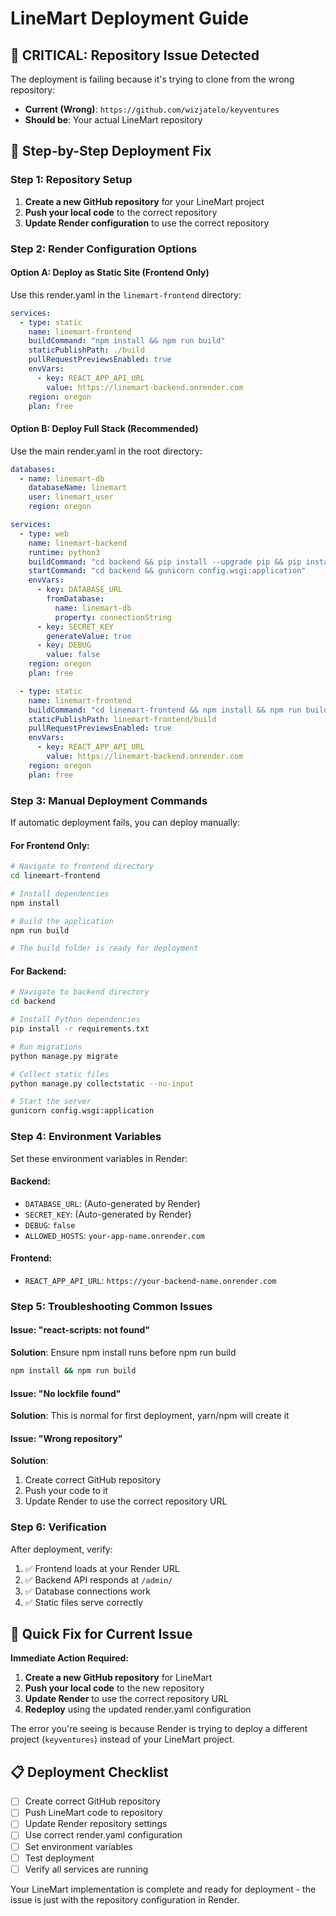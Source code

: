 # LineMart Deployment Guide

## 🚨 CRITICAL: Repository Issue Detected

The deployment is failing because it's trying to clone from the wrong repository:
- **Current (Wrong)**: `https://github.com/wizjatelo/keyventures`
- **Should be**: Your actual LineMart repository

## 🔧 Step-by-Step Deployment Fix

### Step 1: Repository Setup
1. **Create a new GitHub repository** for your LineMart project
2. **Push your local code** to the correct repository
3. **Update Render configuration** to use the correct repository

### Step 2: Render Configuration Options

#### Option A: Deploy as Static Site (Frontend Only)
Use this render.yaml in the `linemart-frontend` directory:

```yaml
services:
  - type: static
    name: linemart-frontend
    buildCommand: "npm install && npm run build"
    staticPublishPath: ./build
    pullRequestPreviewsEnabled: true
    envVars:
      - key: REACT_APP_API_URL
        value: https://linemart-backend.onrender.com
    region: oregon
    plan: free
```

#### Option B: Deploy Full Stack (Recommended)
Use the main render.yaml in the root directory:

```yaml
databases:
  - name: linemart-db
    databaseName: linemart
    user: linemart_user
    region: oregon

services:
  - type: web
    name: linemart-backend
    runtime: python3
    buildCommand: "cd backend && pip install --upgrade pip && pip install -r requirements.txt && python manage.py collectstatic --no-input && python manage.py migrate"
    startCommand: "cd backend && gunicorn config.wsgi:application"
    envVars:
      - key: DATABASE_URL
        fromDatabase:
          name: linemart-db
          property: connectionString
      - key: SECRET_KEY
        generateValue: true
      - key: DEBUG
        value: false
    region: oregon
    plan: free

  - type: static
    name: linemart-frontend
    buildCommand: "cd linemart-frontend && npm install && npm run build"
    staticPublishPath: linemart-frontend/build
    pullRequestPreviewsEnabled: true
    envVars:
      - key: REACT_APP_API_URL
        value: https://linemart-backend.onrender.com
    region: oregon
    plan: free
```

### Step 3: Manual Deployment Commands

If automatic deployment fails, you can deploy manually:

#### For Frontend Only:
```bash
# Navigate to frontend directory
cd linemart-frontend

# Install dependencies
npm install

# Build the application
npm run build

# The build folder is ready for deployment
```

#### For Backend:
```bash
# Navigate to backend directory
cd backend

# Install Python dependencies
pip install -r requirements.txt

# Run migrations
python manage.py migrate

# Collect static files
python manage.py collectstatic --no-input

# Start the server
gunicorn config.wsgi:application
```

### Step 4: Environment Variables

Set these environment variables in Render:

#### Backend:
- `DATABASE_URL`: (Auto-generated by Render)
- `SECRET_KEY`: (Auto-generated by Render)
- `DEBUG`: `false`
- `ALLOWED_HOSTS`: `your-app-name.onrender.com`

#### Frontend:
- `REACT_APP_API_URL`: `https://your-backend-name.onrender.com`

### Step 5: Troubleshooting Common Issues

#### Issue: "react-scripts: not found"
**Solution**: Ensure npm install runs before npm run build
```bash
npm install && npm run build
```

#### Issue: "No lockfile found"
**Solution**: This is normal for first deployment, yarn/npm will create it

#### Issue: "Wrong repository"
**Solution**: 
1. Create correct GitHub repository
2. Push your code to it
3. Update Render to use the correct repository URL

### Step 6: Verification

After deployment, verify:
1. ✅ Frontend loads at your Render URL
2. ✅ Backend API responds at `/admin/`
3. ✅ Database connections work
4. ✅ Static files serve correctly

## 🎯 Quick Fix for Current Issue

**Immediate Action Required:**
1. **Create a new GitHub repository** for LineMart
2. **Push your local code** to the new repository
3. **Update Render** to use the correct repository URL
4. **Redeploy** using the updated render.yaml configuration

The error you're seeing is because Render is trying to deploy a different project (`keyventures`) instead of your LineMart project.

## 📋 Deployment Checklist

- [ ] Create correct GitHub repository
- [ ] Push LineMart code to repository
- [ ] Update Render repository settings
- [ ] Use correct render.yaml configuration
- [ ] Set environment variables
- [ ] Test deployment
- [ ] Verify all services are running

Your LineMart implementation is complete and ready for deployment - the issue is just with the repository configuration in Render.